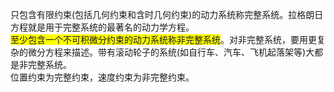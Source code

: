 只包含有限约束(包括几何约束和含时几何约束)的动力系统称完整系统。拉格朗日方程就是用于完整系统的最著名的动力学方程。<br><span style="BACKGROUND-COLOR: yellow">至少包含一个不可积微分约束的动力系统称非完整系统</span>。对非完整系统，要用更复杂的微分方程来描述。带有滚动轮子的系统(如自行车、汽车、飞机起落架等)大都是非完整系统。<br>位置约束为完整约束，速度约束为非完整约束。
